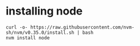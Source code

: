 # installing node 

```
curl -o- https://raw.githubusercontent.com/nvm-sh/nvm/v0.35.0/install.sh | bash
nvm install node
```
